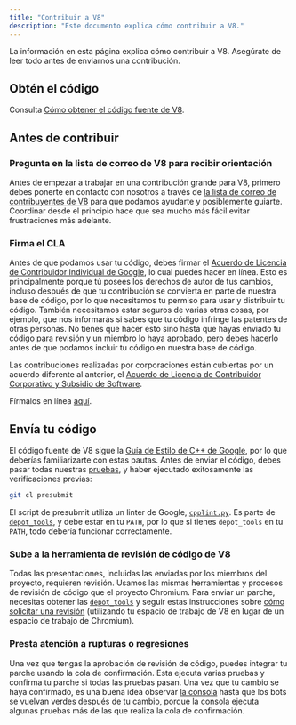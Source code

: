 ```yaml
---
title: "Contribuir a V8"
description: "Este documento explica cómo contribuir a V8."
---
```

La información en esta página explica cómo contribuir a V8. Asegúrate de leer todo antes de enviarnos una contribución.

## Obtén el código

Consulta [Cómo obtener el código fuente de V8](/docs/source-code).

## Antes de contribuir

### Pregunta en la lista de correo de V8 para recibir orientación

Antes de empezar a trabajar en una contribución grande para V8, primero debes ponerte en contacto con nosotros a través de [la lista de correo de contribuyentes de V8](https://groups.google.com/group/v8-dev) para que podamos ayudarte y posiblemente guiarte. Coordinar desde el principio hace que sea mucho más fácil evitar frustraciones más adelante.

### Firma el CLA

Antes de que podamos usar tu código, debes firmar el [Acuerdo de Licencia de Contribuidor Individual de Google](https://cla.developers.google.com/about/google-individual), lo cual puedes hacer en línea. Esto es principalmente porque tú posees los derechos de autor de tus cambios, incluso después de que tu contribución se convierta en parte de nuestra base de código, por lo que necesitamos tu permiso para usar y distribuir tu código. También necesitamos estar seguros de varias otras cosas, por ejemplo, que nos informarás si sabes que tu código infringe las patentes de otras personas. No tienes que hacer esto sino hasta que hayas enviado tu código para revisión y un miembro lo haya aprobado, pero debes hacerlo antes de que podamos incluir tu código en nuestra base de código.

Las contribuciones realizadas por corporaciones están cubiertas por un acuerdo diferente al anterior, el [Acuerdo de Licencia de Contribuidor Corporativo y Subsidio de Software](https://cla.developers.google.com/about/google-corporate).

Fírmalos en línea [aquí](https://cla.developers.google.com/).

## Envía tu código

El código fuente de V8 sigue la [Guía de Estilo de C++ de Google](https://google.github.io/styleguide/cppguide.html), por lo que deberías familiarizarte con estas pautas. Antes de enviar el código, debes pasar todas nuestras [pruebas](/docs/test), y haber ejecutado exitosamente las verificaciones previas:

```bash
git cl presubmit
```

El script de presubmit utiliza un linter de Google, [`cpplint.py`](https://raw.githubusercontent.com/google/styleguide/gh-pages/cpplint/cpplint.py). Es parte de [`depot_tools`](https://dev.chromium.org/developers/how-tos/install-depot-tools), y debe estar en tu `PATH`, por lo que si tienes `depot_tools` en tu `PATH`, todo debería funcionar correctamente.

### Sube a la herramienta de revisión de código de V8

Todas las presentaciones, incluidas las enviadas por los miembros del proyecto, requieren revisión. Usamos las mismas herramientas y procesos de revisión de código que el proyecto Chromium. Para enviar un parche, necesitas obtener las [`depot_tools`](https://dev.chromium.org/developers/how-tos/install-depot-tools) y seguir estas instrucciones sobre [cómo solicitar una revisión](https://chromium.googlesource.com/chromium/src/+/master/docs/contributing.md) (utilizando tu espacio de trabajo de V8 en lugar de un espacio de trabajo de Chromium).

### Presta atención a rupturas o regresiones

Una vez que tengas la aprobación de revisión de código, puedes integrar tu parche usando la cola de confirmación. Esta ejecuta varias pruebas y confirma tu parche si todas las pruebas pasan. Una vez que tu cambio se haya confirmado, es una buena idea observar [la consola](https://ci.chromium.org/p/v8/g/main/console) hasta que los bots se vuelvan verdes después de tu cambio, porque la consola ejecuta algunas pruebas más de las que realiza la cola de confirmación.
